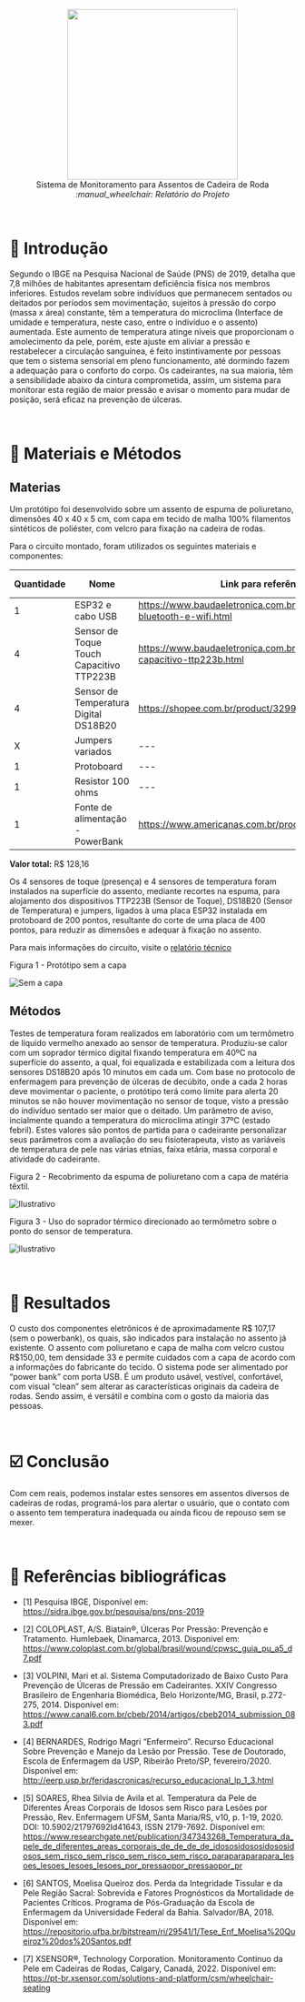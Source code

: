 <p align="center">
  <img src="./src/SMACfundo.png" width="300" /><br/>
  Sistema de Monitoramento para Assentos de Cadeira de Roda
  <i>:manual_wheelchair: Relatório do Projeto</i>
</p>

<br/>

# :pushpin: Introdução

Segundo o IBGE na Pesquisa Nacional de Saúde (PNS) de 2019, detalha que 7,8 milhões de habitantes apresentam deficiência física nos membros inferiores.
Estudos revelam sobre indivíduos que permanecem sentados ou deitados por períodos sem movimentação, sujeitos à pressão do corpo (massa x área) constante, têm a temperatura do microclima (Interface de umidade e temperatura, neste caso, entre o indivíduo e o assento) aumentada.
Este aumento de temperatura atinge níveis que proporcionam o amolecimento da pele, porém, este ajuste em aliviar a pressão e restabelecer a circulação sanguínea, é feito instintivamente por pessoas que tem o sistema sensorial em pleno funcionamento, até dormindo fazem a adequação para o conforto do corpo. 
Os cadeirantes, na sua maioria, têm a sensibilidade abaixo da cintura comprometida, assim, um sistema para monitorar esta região de maior pressão e avisar o momento para mudar de posição, será eficaz na prevenção de úlceras.

<br/>

# :mag_right: Materiais e Métodos

## Materias

Um protótipo foi desenvolvido sobre um assento de espuma de poliuretano, dimensões 40 x 40 x 5 cm, com capa em tecido de malha 100% filamentos sintéticos de poliéster, com velcro para fixação na cadeira de rodas.

Para o circuito montado, foram utilizados os seguintes materiais e componentes:

| Quantidade | Nome | Link para referência | Valor total |
| --- | --- | --- | -- |
| 1 | ESP32 e cabo USB | https://www.baudaeletronica.com.br/placa-doit-esp32-bluetooth-e-wifi.html | R$ 60,21 |
| 4 | Sensor de Toque Touch Capacitivo TTP223B | https://www.baudaeletronica.com.br/sensor-touch-capacitivo-ttp223b.html | R$ 14,36 |
| 4 | Sensor de Temperatura Digital DS18B20 | https://shopee.com.br/product/329956775/4576392175/ | R$ 27,60 |
| X | Jumpers variados | --- | --- |
| 1 | Protoboard | --- | R$ 5,00 |
| 1 | Resistor 100 ohms | --- | --- |
| 1 | Fonte de alimentação - PowerBank | https://www.americanas.com.br/produto/2706391331 | R$ 20,99 |

**Valor total:** R$ 128,16

Os 4 sensores de toque (presença) e 4 sensores de temperatura foram instalados na superfície do assento, mediante recortes na espuma, para alojamento dos dispositivos TTP223B (Sensor de Toque), DS18B20 (Sensor de Temperatura) e jumpers, ligados à uma placa ESP32 instalada em protoboard de 200 pontos, resultante do corte de uma placa de 400 pontos, para reduzir as dimensões e adequar à fixação no assento.

Para mais informações do circuito, visite o [relatório técnico](../tecnico/)

Figura 1 - Protótipo sem a capa

![Sem a capa](../src/capa.png)

## Métodos

Testes de temperatura foram realizados em laboratório com um termômetro de líquido vermelho anexado ao sensor de temperatura. Produziu-se calor com um soprador térmico digital fixando temperatura em 40ºC na superfície do assento, a qual, foi equalizada e estabilizada com a leitura dos sensores DS18B20 após 10 minutos em cada um.
Com base no protocolo de enfermagem para prevenção de úlceras de decúbito, onde a cada 2 horas deve movimentar o paciente, o protótipo terá como limite para alerta 20 minutos se não houver movimentação no sensor de toque, visto a pressão do indivíduo sentado ser maior que o deitado. Um parâmetro de aviso, incialmente quando a temperatura do microclima atingir  37ºC (estado febril). 
Estes valores são pontos de partida para o cadeirante personalizar seus parâmetros com a avaliação do seu fisioterapeuta, visto as variáveis de temperatura de pele nas várias etnias, faixa etária, massa corporal e atividade do cadeirante.

Figura 2 - Recobrimento da espuma de poliuretano com a capa de matéria têxtil.

![Ilustrativo](../src/espuma.png) 

Figura 3 - Uso do soprador térmico direcionado ao termômetro sobre o ponto do sensor de temperatura.

![Ilustrativo](../src/soprador.png) 

<br/>

# :memo: Resultados

O custo dos componentes eletrônicos é de aproximadamente R$ 107,17 (sem o powerbank), os quais, são indicados para instalação no assento já existente.
O assento com poliuretano e capa de malha com velcro custou R$150,00, tem densidade 33 e permite cuidados com a capa de acordo com a informações do fabricante do tecido.
O sistema pode ser alimentado por “power bank” com porta USB.
É um produto usável, vestível, confortável, com visual “clean” sem alterar as características originais da cadeira de rodas. Sendo assim, é versátil e combina com o gosto da maioria das pessoas.

<br/>

# :ballot_box_with_check: Conclusão

Com cem reais, podemos instalar estes sensores em assentos diversos de cadeiras de rodas, programá-los para alertar o usuário, que o contato com o assento tem temperatura inadequada ou ainda ficou de repouso sem se mexer.

<br/>

# :bookmark_tabs: Referências bibliográficas

- [1] Pesquisa IBGE, Disponível em:
https://sidra.ibge.gov.br/pesquisa/pns/pns-2019

- [2] COLOPLAST, A/S. Biatain®, Úlceras Por Pressão: Prevenção e Tratamento. Humlebaek, Dinamarca, 2013. Disponível em:
https://www.coloplast.com.br/global/brasil/wound/cpwsc_guia_pu_a5_d7.pdf

- [3] VOLPINI, Mari et al. Sistema Computadorizado de Baixo Custo Para Prevenção de Úlceras de Pressão em Cadeirantes. XXIV Congresso Brasileiro de Engenharia Biomédica, Belo Horizonte/MG, Brasil, p.272-275, 2014. 
Disponível em: https://www.canal6.com.br/cbeb/2014/artigos/cbeb2014_submission_083.pdf

- [4] BERNARDES, Rodrigo Magri “Enfermeiro”. Recurso Educacional Sobre Prevenção e Manejo da Lesão por Pressão. Tese de Doutorado, Escola de Enfermagem da USP, Ribeirão Preto/SP, fevereiro/2020. Disponível em:
http://eerp.usp.br/feridascronicas/recurso_educacional_lp_1_3.html

- [5] SOARES, Rhea Silvia de Avila et al. Temperatura da Pele de Diferentes Áreas Corporais de Idosos sem Risco para Lesões por Pressão, Rev. Enfermagem UFSM, Santa Maria/RS, v10, p. 1-19, 2020. DOI: 10.5902/21797692Id41643, ISSN 2179-7692. Disponível em:
https://www.researchgate.net/publication/347343268_Temperatura_da_pele_de_diferentes_areas_corporais_de_de_de_de_idososidososidososidosos_sem_risco_sem_risco_sem_risco_sem_risco_paraparaparapara_lesoes_lesoes_lesoes_lesoes_por_pressaopor_pressaopor_pr

- [6]  SANTOS, Moelisa Queiroz dos. Perda da Integridade Tissular e da Pele Região Sacral: Sobrevida e Fatores Prognósticos da Mortalidade de Pacientes Críticos. Programa de Pós-Graduação da Escola de Enfermagem da Universidade Federal da Bahia. Salvador/BA, 2018. Disponível em:
https://repositorio.ufba.br/bitstream/ri/29541/1/Tese_Enf_Moelisa%20Queiroz%20dos%20Santos.pdf

- [7]  XSENSOR®, Technology Corporation. Monitoramento Contínuo da Pele em Cadeiras de Rodas, Calgary, Canadá, 2022. Disponível em:
https://pt-br.xsensor.com/solutions-and-platform/csm/wheelchair-seating

